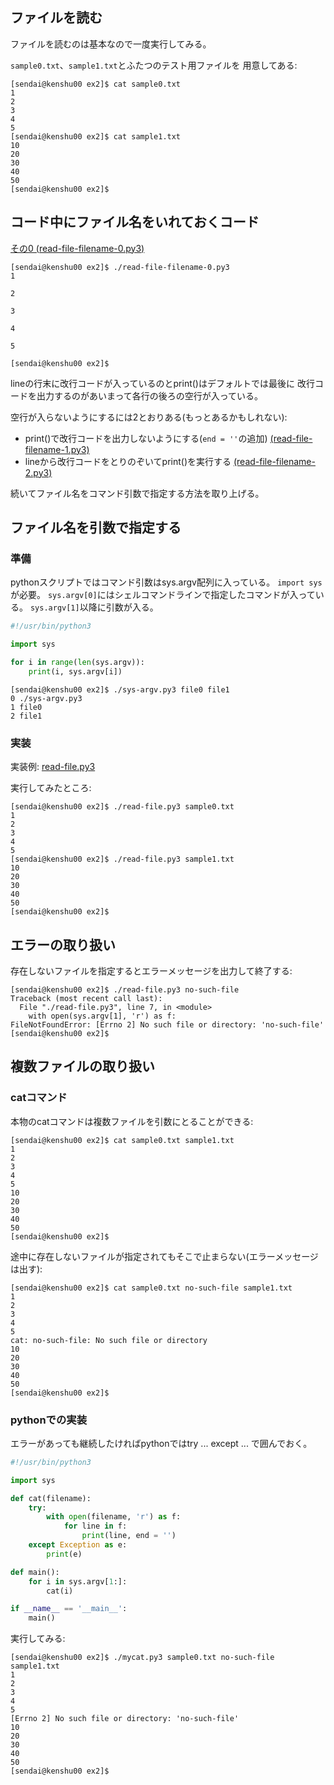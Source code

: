 ## ファイルを読む

ファイルを読むのは基本なので一度実行してみる。

``sample0.txt``、``sample1.txt``とふたつのテスト用ファイルを
用意してある:

```console
[sendai@kenshu00 ex2]$ cat sample0.txt
1
2
3
4
5
[sendai@kenshu00 ex2]$ cat sample1.txt
10
20
30
40
50
[sendai@kenshu00 ex2]$
```

## コード中にファイル名をいれておくコード

[その0 (read-file-filename-0.py3)](read-file-filename-0.py3)

```console
[sendai@kenshu00 ex2]$ ./read-file-filename-0.py3
1

2

3

4

5

[sendai@kenshu00 ex2]$
```

lineの行末に改行コードが入っているのとprint()はデフォルトでは最後に
改行コードを出力するのがあいまって各行の後ろの空行が入っている。

空行が入らないようにするには2とおりある(もっとあるかもしれない):

- print()で改行コードを出力しないようにする(``end = ''``の追加) [(read-file-filename-1.py3)](read-file-filename-1.py3)
- lineから改行コードをとりのぞいてprint()を実行する [(read-file-filename-2.py3)](read-file-filename-2.py3)

続いてファイル名をコマンド引数で指定する方法を取り上げる。

## ファイル名を引数で指定する

### 準備

pythonスクリプトではコマンド引数はsys.argv配列に入っている。
``import sys``が必要。
``sys.argv[0]``にはシェルコマンドラインで指定したコマンドが入っている。
``sys.argv[1]``以降に引数が入る。

```python
#!/usr/bin/python3

import sys

for i in range(len(sys.argv)):
    print(i, sys.argv[i])

```

```console
[sendai@kenshu00 ex2]$ ./sys-argv.py3 file0 file1
0 ./sys-argv.py3
1 file0
2 file1
```

### 実装

実装例: [read-file.py3](read-file.py3)

実行してみたところ:

```console
[sendai@kenshu00 ex2]$ ./read-file.py3 sample0.txt
1
2
3
4
5
[sendai@kenshu00 ex2]$ ./read-file.py3 sample1.txt
10
20
30
40
50
[sendai@kenshu00 ex2]$
```

## エラーの取り扱い

存在しないファイルを指定するとエラーメッセージを出力して終了する:

```console
[sendai@kenshu00 ex2]$ ./read-file.py3 no-such-file
Traceback (most recent call last):
  File "./read-file.py3", line 7, in <module>
    with open(sys.argv[1], 'r') as f:
FileNotFoundError: [Errno 2] No such file or directory: 'no-such-file'
[sendai@kenshu00 ex2]$
```

## 複数ファイルの取り扱い


### catコマンド

本物のcatコマンドは複数ファイルを引数にとることができる:

```console
[sendai@kenshu00 ex2]$ cat sample0.txt sample1.txt
1
2
3
4
5
10
20
30
40
50
[sendai@kenshu00 ex2]$
```

途中に存在しないファイルが指定されてもそこで止まらない(エラーメッセージは出す):

```console
[sendai@kenshu00 ex2]$ cat sample0.txt no-such-file sample1.txt
1
2
3
4
5
cat: no-such-file: No such file or directory
10
20
30
40
50
[sendai@kenshu00 ex2]$
```

### pythonでの実装

エラーがあっても継続したければpythonではtry ... except ... で囲んでおく。

```python
#!/usr/bin/python3

import sys

def cat(filename):
    try:
        with open(filename, 'r') as f:
            for line in f:
                print(line, end = '')
    except Exception as e:
        print(e)

def main():
    for i in sys.argv[1:]:
        cat(i)

if __name__ == '__main__':
    main()
```

実行してみる:

```console
[sendai@kenshu00 ex2]$ ./mycat.py3 sample0.txt no-such-file sample1.txt
1
2
3
4
5
[Errno 2] No such file or directory: 'no-such-file'
10
20
30
40
50
[sendai@kenshu00 ex2]$
```
